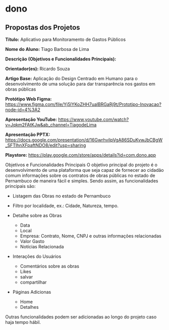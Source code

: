 # dono

## Propostas dos Projetos

**Título:** Aplicativo para Monitoramento de Gastos Públicos

**Nome do Aluno:** Tiago Barbosa de Lima

**Descrição (Objetivos e Funcionalidades Principais):**

**Orientador(es):** Ricardo Souza

**Artigo Base:** Aplicação do Design Centrado em Humano para o desenvolvimento de uma solução para dar transparência nos gastos em obras públicas 

**Protótipo Web Figma:** https://www.figma.com/file/Yj5lYKoZHH7ualBRGaRj9t/Prototipo-Inovacao?node-id=4%3A2 
 
 **Apresentação YouTube:** https://www.youtube.com/watch?v=Jqkm2FAtKJw&ab_channel=TiagodeLima
 
 **Apresentação PPTX:** https://docs.google.com/presentation/d/16GwrhvilpVgA86SDuKvwJbCBgW_SFTlhnXFpaftNDO8/edit?usp=sharing
 
 **Playstore:** https://play.google.com/store/apps/details?id=com.dono.app
 
Objetivos e Funcionalidades Principais 
O objetivo principal do projeto é o desenvolvimento de uma plataforma que seja capaz de fornecer ao cidadão comum informações sobre os contratos de obras públicas no estado de Pernambuco de maneira fácil e simples. Sendo assim, as funcionalidades principais são:

- Listagem das Obras no estado de Pernambuco 
- Filtro por localidade, ex.: Cidade, Natureza, tempo.
- Detalhe sobre as Obras
   - Data 
   - Local
   - Empresa: Contrato, Nome, CNPJ e outras informações relacionadas
   - Valor Gasto
   - Notícias Relacionada
   
- Interações do Usuários
   - Comentários sobre as obras
   - Likes
   - salvar
   - compartilhar
   
- Páginas Adicionas
  - Home
  - Detalhes

Outras funcionalidades podem ser adicionadas ao longo do projeto caso haja tempo hábil.
